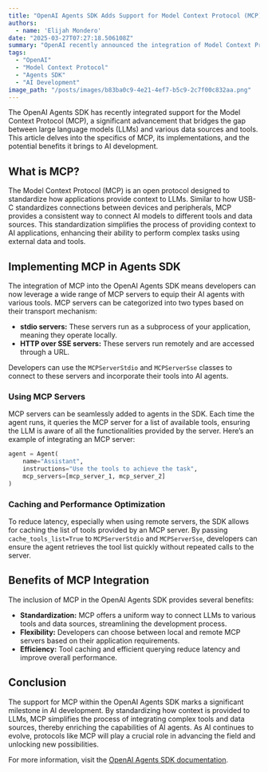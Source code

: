 ```yaml
---
title: "OpenAI Agents SDK Adds Support for Model Context Protocol (MCP)"
authors:
  - name: 'Elijah Mondero'
date: "2025-03-27T07:27:18.506108Z"
summary: "OpenAI recently announced the integration of Model Context Protocol (MCP) into their Agents SDK. This addition bridges the gap between AI models and various data sources, making AI development more efficient and versatile."
tags:
  - "OpenAI"
  - "Model Context Protocol"
  - "Agents SDK"
  - "AI Development"
image_path: "/posts/images/b83ba0c9-4e21-4ef7-b5c9-2c7f00c832aa.png"
---
```


The OpenAI Agents SDK has recently integrated support for the Model Context Protocol (MCP), a significant advancement that bridges the gap between large language models (LLMs) and various data sources and tools. This article delves into the specifics of MCP, its implementations, and the potential benefits it brings to AI development.

## What is MCP?

The Model Context Protocol (MCP) is an open protocol designed to standardize how applications provide context to LLMs. Similar to how USB-C standardizes connections between devices and peripherals, MCP provides a consistent way to connect AI models to different tools and data sources. This standardization simplifies the process of providing context to AI applications, enhancing their ability to perform complex tasks using external data and tools.

## Implementing MCP in Agents SDK

The integration of MCP into the OpenAI Agents SDK means developers can now leverage a wide range of MCP servers to equip their AI agents with various tools. MCP servers can be categorized into two types based on their transport mechanism:

- **stdio servers:** These servers run as a subprocess of your application, meaning they operate locally.
- **HTTP over SSE servers:** These servers run remotely and are accessed through a URL.

Developers can use the `MCPServerStdio` and `MCPServerSse` classes to connect to these servers and incorporate their tools into AI agents.

### Using MCP Servers

MCP servers can be seamlessly added to agents in the SDK. Each time the agent runs, it queries the MCP server for a list of available tools, ensuring the LLM is aware of all the functionalities provided by the server. Here’s an example of integrating an MCP server:

```python
agent = Agent(
    name="Assistant",
    instructions="Use the tools to achieve the task",
    mcp_servers=[mcp_server_1, mcp_server_2]
)
```

### Caching and Performance Optimization

To reduce latency, especially when using remote servers, the SDK allows for caching the list of tools provided by an MCP server. By passing `cache_tools_list=True` to `MCPServerStdio` and `MCPServerSse`, developers can ensure the agent retrieves the tool list quickly without repeated calls to the server.

## Benefits of MCP Integration

The inclusion of MCP in the OpenAI Agents SDK provides several benefits:

- **Standardization:** MCP offers a uniform way to connect LLMs to various tools and data sources, streamlining the development process.
- **Flexibility:** Developers can choose between local and remote MCP servers based on their application requirements.
- **Efficiency:** Tool caching and efficient querying reduce latency and improve overall performance.

## Conclusion

The support for MCP within the OpenAI Agents SDK marks a significant milestone in AI development. By standardizing how context is provided to LLMs, MCP simplifies the process of integrating complex tools and data sources, thereby enriching the capabilities of AI agents. As AI continues to evolve, protocols like MCP will play a crucial role in advancing the field and unlocking new possibilities.

For more information, visit the [OpenAI Agents SDK documentation](https://openai.github.io/openai-agents-python/mcp/).
